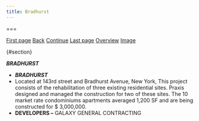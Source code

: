 ```yaml
---
title: Bradhurst
---
```


===

[First page](text0.html) [Back](text7.html) [Continue](text9.html) [Last
page](text12.html) [Overview](praxis-02-19-16.html) [Image](img8.html)

  

 {#section}

***BRADHURST***

-   ***BRADHURST***
-   Located at 143rd street and Bradhurst Avenue, New York, This project
    consists of the rehabilitation of three existing residential sites.
    Praxis designed and managed the construction for two of these sites.
    The 10 market rate condominiums apartments averaged 1,200 SF and are
    being constructed for $ 3,000,000.
-   **DEVELOPERS –** GALAXY GENERAL CONTRACTING
